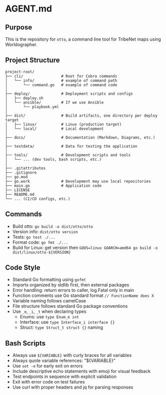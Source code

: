 # AGENT.md

## Purpose
This is the repository for `otto`, a command line tool for TribeNet maps using Worldographer.

## Project Structure
    project-root/
    ├── cli/                 # Root for Cobra commands
    │   └── info/            # example of command path
    │       └── command.go   # example of command code
    │
    ├── deploy/              # Deployment scripts and configs
    │   ├── deploy.sh
    │   └── ansible/         # If we use Ansible
    │       └── playbook.yml
    │
    ├── dist/                # Build artifacts, one directory per deploy target
    │   ├── linux/           # Linux (production target)
    │   └── local/           # Local development
    │
    ├── docs/                # Documentation (Markdown, Diagrams, etc.)
    │
    ├── testdata/            # Data for testing the application
    │
    ├── tools/               # Development scripts and tools
    │   └── ... (dev tools, bash scripts, etc.)
    │
    ├── .gitattributes
    ├── .gitignore
    ├── go.mod
    ├── go.work              # Development may use local repositories
    ├── main.go              # Application code
    ├── LICENSE
    ├── README.md
    └── ... (CI/CD configs, etc.)

## Commands
- Build otto: `go build -o dist/otto/otto`
- Version info: `dist/otto version`
- Tests: `go test ./...`
- Format code: `go fmt ./...`
- Build for Linux: get version then `GOOS=linux GOARCH=amd64 go build -o dist/linux/otto-${VERSION}`

## Code Style
- Standard Go formatting using `gofmt`
- Imports organized by stdlib first, then external packages
- Error handling: return errors to caller, log.Fatal only in main
- Function comments use Go standard format `// FunctionName does X`
- Variable naming follows camelCase
- File structure follows standard Go package conventions
- Use `_e`, `_i`, `_t` when declaring types
  - Enums: use `type Enum_e int`
  - Interface: use `type Interface_i interface {}`
  - Struct: `type Struct_t struct {}` naming

## Bash Scripts
- Always use `${VARIABLE}` with curly braces for all variables
- Always quote variable references: "${VARIABLE}"
- Use `set -e` for early exit on errors
- Include descriptive echo statements with emoji for visual feedback
- Test endpoints in sequence with explicit validation
- Exit with error code on test failures
- Use curl with proper headers and jq for parsing responses
